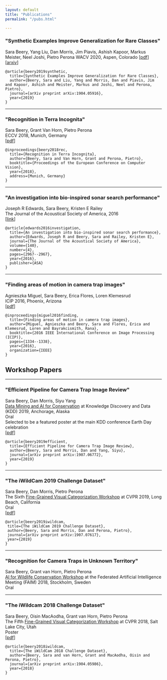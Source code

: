 ```yaml
---
layout: default
title: "Publications"
permalink: "/pubs.html"

---
```


### "Synthetic Examples Improve Generalization for Rare Classes"
Sara Beery, Yang Liu, Dan Morris, Jim Piavis, Ashish Kapoor, Markus Meister, Neel Joshi, Pietro Perona 
WACV 2020, Aspen, Colorado 
[[pdf](/assets/papers/synthetic_examples_improve.pdf)][[arxiv](https://arxiv.org/abs/1904.05916)]
```
@article{beery2019synthetic,
  title={Synthetic Examples Improve Generalization for Rare Classes},
  author={Beery, Sara and Liu, Yang and Morris, Dan and Piavis, Jim and Kapoor, Ashish and Meister, Markus and Joshi, Neel and Perona, Pietro},
  journal={arXiv preprint arXiv:1904.05916},
  year={2019}
}
```

---

### "Recognition in Terra Incognita"
Sara Beery, Grant Van Horn, Pietro Perona  
ECCV 2018, Munich, Germany  
[[pdf](/assets/papers/recognition-terra-incognita.pdf)]
```
@inproceedings{beery2018rec,
  title={Recognition in Terra Incognita},
  author={Beery, Sara and Van Horn, Grant and Perona, Pietro},
  booktitle={Proceedings of the European Conference on Computer Vision},
  year={2018},
  address={Munich, Germany}
}
```
  
  
---
### "An investigation into bio-inspired sonar search performance"
Joseph R Edwards, Sara Beery, Kristen E Railey  
The Journal of the Acoustical Society of America, 2016  
[[link](https://asa.scitation.org/doi/abs/10.1121/1.4969180)]
```
@article{edwards2016investigation,
  title={An investigation into bio-inspired sonar search performance},
  author={Edwards, Joseph R and Beery, Sara and Railey, Kristen E},
  journal={The Journal of the Acoustical Society of America},
  volume={140},
  number={4},
  pages={2967--2967},
  year={2016},
  publisher={ASA}
}
```
  
  
---
### "Finding areas of motion in camera trap images"
Agnieszka Miguel, Sara Beery, Erica Flores, Loren Klemesrud  
ICIP 2016, Phoenix, Arizona  
[[pdf](/assets/papers/finding_areas_of_motion.pdf)]
```
@inproceedings{miguel2016finding,
  title={Finding areas of motion in camera trap images},
  author={Miguel, Agnieszka and Beery, Sara and Flores, Erica and Klemesrud, Loren and Bayrakcismith, Rana},
  booktitle={2016 IEEE International Conference on Image Processing (ICIP)},
  pages={1334--1338},
  year={2016},
  organization={IEEE}
}
```
  
  
## Workshop Papers
  
---
### "Efficient Pipeline for Camera Trap Image Review"
Sara Beery, Dan Morris, Siyu Yang  
[Data Mining and AI for Conservation](https://sites.google.com/corp/usc.edu/kdd19-dmaic-workshop) at Knowledge Discovery and Data (KDD) 2019, Anchorage, Alaska  
Oral  
Selected to be a featured poster at the main KDD conference Earth Day celebration  
[[pdf](/assets/papers/EfficientPipeline.pdf)]  
```
@article{beery2019efficient,
  title={Efficient Pipeline for Camera Trap Image Review},
  author={Beery, Sara and Morris, Dan and Yang, Siyu},
  journal={arXiv preprint arXiv:1907.06772},
  year={2019}
}
```

---
### "The iWildCam 2019 Challenge Dataset"
Sara Beery, Dan Morris, Pietro Perona  
The Sixth [Fine-Grained Visual Categorization Workshop](https://sites.google.com/corp/usc.edu/kdd19-dmaic-workshop) at CVPR 2019, Long Beach, California  
Oral   
[[pdf](/assets/papers/iWildCam2019.pdf)]  
```
@article{beery2019iwildcam,
 title={The iWildCam 2019 Challenge Dataset},
 author={Beery, Sara and Morris, Dan and Perona, Pietro},
 journal={arXiv preprint arXiv:1907.07617},
 year={2019}
}
```

---
### "Recognition for Camera Traps in Unknown Territory"
Sara Beery, Grant van Horn, Pietro Perona  
[AI for Wildlife Conservation Workshop](https://sites.google.com/a/usc.edu/aiwc/accepted-papers) at the Federated Artificial Intelligence Meeting (FAIM) 2018, Stockholm, Sweden    
Oral  
  

---
### "The iWildcam 2018 Challenge Dataset"
Sara Beery, Oisin MacAodha, Grant van Horn, Pietro Perona  
The Fifth [Fine-Grained Visual Categorization Workshop](https://sites.google.com/view/fgvc5/program) at CVPR 2018, Salt Lake City, Utah    
Poster    
[[pdf](/assets/papers/iWildCam2018.pdf)]
```
@article{beery2018iwildcam,
  title={The iWildCam 2018 Challenge Dataset},
  author={Beery, Sara and van Horn, Grant and MacAodha, Oisin and Perona, Pietro},
  journal={arXiv preprint arXiv:1904.05986},
  year={2018}
}
```

